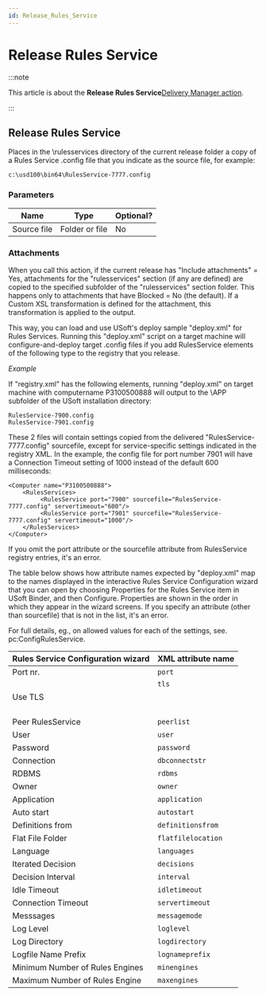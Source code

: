 ```yaml
---
id: Release_Rules_Service
---
```


# Release Rules Service




:::note

This article is about the **Release Rules Service**[Delivery Manager action](/docs/Continuous_delivery/Delivery_Manager_actions_by_name).

:::

## **Release Rules Service**

Places in the \\rulesservices directory of the current release folder a copy of a Rules Service .config file that you indicate as the source file, for example:

```
c:\usd100\bin64\RulesService-7777.config
```

### Parameters

|**Name**|**Type**|**Optional?**|
|--------|--------|--------|
|Source file|Folder or file|No      |



### Attachments

When you call this action, if the current release has "Include attachments" = Yes, attachments for the "rulesservices" section (if any are defined) are copied to the specified subfolder of the "rulesservices" section folder. This happens only to attachments that have Blocked = No (the default). If a Custom XSL transformation is defined for the attachment, this transformation is applied to the output.

This way, you can load and use USoft's deploy sample "deploy.xml" for Rules Services. Running this "deploy.xml" script on a target machine will configure-and-deploy target .config files if you add RulesService elements of the following type to the registry that you release.

*Example*

If "registry.xml" has the following elements, running "deploy.xml" on target machine with computername P3100500888 will output to the \\APP subfolder of the USoft installation directory:

```
RulesService-7900.config
RulesService-7901.config
```

These 2 files will contain settings copied from the delivered "RulesService-7777.config" sourcefile, except for service-specific settings indicated in the registry XML. In the example, the config file for port number 7901 will have a Connection Timeout setting of 1000 instead of the default 600 milliseconds:

```language-xml
<Computer name="P3100500888">
    <RulesServices>
         <RulesService port="7900" sourcefile="RulesService-7777.config" servertimeout="600"/>
         <RulesService port="7901" sourcefile="RulesService-7777.config" servertimeout="1000"/>
    </RulesServices>
</Computer>
```

If you omit the port attribute or the sourcefile attribute from RulesService registry entries, it's an error.

The table below shows how attribute names expected by "deploy.xml" map to the names displayed in the interactive Rules Service Configuration wizard that you can open by choosing Properties for the Rules Service item in USoft Binder, and then Configure. Properties are shown in the order in which they appear in the wizard screens. If you specify an attribute (other than sourcefile) that is not in the list, it's an error.

For full details, eg., on allowed values for each of the settings, see. pc:ConfigRulesService.

|**Rules Service Configuration wizard**|**XML attribute name**|
|--------|--------|
|Port nr.|`port`  |
|Use TLS |`tls`<p> </p>|
|Peer RulesService|`peerlist`|
|User    |`user`  |
|Password|`password`|
|Connection|`dbconnectstr`|
|RDBMS   |`rdbms` |
|Owner   |`owner` |
|Application|`application`|
|Auto start|`autostart`|
|Definitions from|`definitionsfrom`|
|Flat File Folder|`flatfilelocation`|
|Language|`languages`|
|Iterated Decision|`decisions`|
|Decision Interval|`interval`|
|Idle Timeout|`idletimeout`|
|Connection Timeout|`servertimeout`|
|Messsages|`messagemode`|
|Log Level|`loglevel`|
|Log Directory|`logdirectory`|
|Logfile Name Prefix|`lognameprefix`|
|Minimum Number of Rules Engines|`minengines`|
|Maximum Number of Rules Engine|`maxengines`|



 